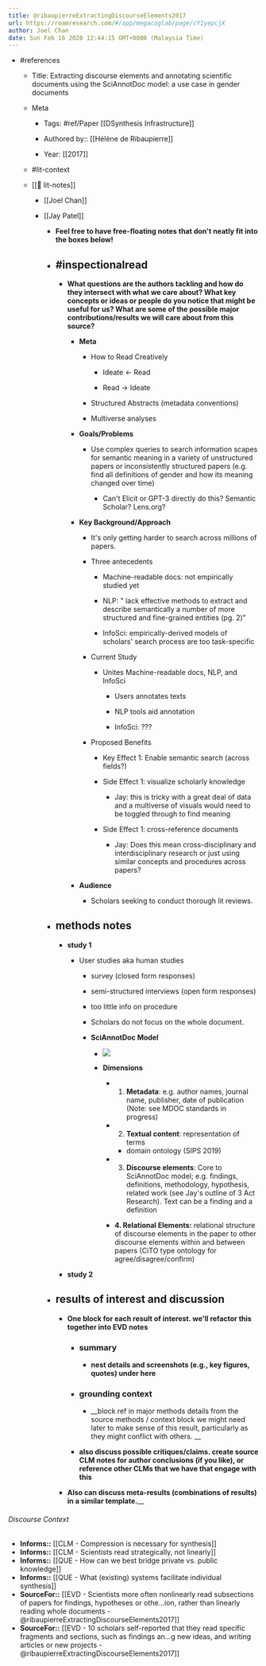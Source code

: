 ```yaml
---
title: @ribaupierreExtractingDiscourseElements2017
url: https://roamresearch.com/#/app/megacoglab/page/cY1yepcjX
author: Joel Chan
date: Sun Feb 16 2020 12:44:15 GMT+0800 (Malaysia Time)
---
```


- #references

    - Title: Extracting discourse elements and annotating scientific documents using the SciAnnotDoc model: a use case in gender documents

    - Meta

        - Tags: #ref/Paper [[DSynthesis Infrastructure]]

        - Authored by:: [[Hélène de Ribaupierre]]

        - Year: [[2017]]

    - #lit-context

    - [[📝 lit-notes]]

        - [[Joel Chan]]

        - [[Jay Patel]]

            - __Feel free to have free-floating notes that don't neatly fit into the boxes below!__

            - ## #inspectionalread

                - __What questions are the authors tackling and how do they intersect with what we care about? What key concepts or ideas or people do you notice that might be useful for us? What are some of the possible major contributions/results we will care about from this source?__

                    - **Meta**

                        - How to Read Creatively

                            - Ideate <- Read

                            - Read -> Ideate

                        - Structured Abstracts (metadata conventions)

                        - Multiverse analyses

                    - **Goals/Problems**

                        - Use complex queries to search information scapes for semantic meaning in a variety of unstructured papers or inconsistently structured papers (e.g. find all definitions of gender and how its meaning changed over time)

                            - Can't Elicit or GPT-3 directly do this? Semantic Scholar? Lens.org?

                    - **Key Background/Approach**

                        - It's only getting harder to search across millions of papers.

                        - Three antecedents

                            - Machine-readable docs: not empirically studied yet

                            - NLP: " lack effective methods to extract and describe semantically a number of more structured and fine-grained entities (pg. 2)"

                            - InfoSci: empirically-derived models of scholars' search process are too task-specific

                        - Current Study

                            - Unites Machine-readable docs, NLP, and InfoSci

                                - Users annotates texts

                                - NLP tools aid annotation

                                - InfoSci: ???

                        - Proposed Benefits

                            - Key Effect 1: Enable semantic search (across fields?)

                            - Side Effect 1: visualize scholarly knowledge

                                - Jay: this is tricky with a great deal of data and a multiverse of visuals would need to be toggled through to find meaning

                            - Side Effect 1: cross-reference documents

                                - Jay: Does this mean cross-disciplinary and interdisciplinary research or just using similar concepts and procedures across papers?

                    - **Audience**

                        - Scholars seeking to conduct thorough lit reviews.

            - ## methods notes

                - **study 1**

                    - User studies aka human studies

                        - survey (closed form responses)

                        - semi-structured interviews (open form responses)

                        - too little info on procedure

                        - Scholars do not focus on the whole document.

                        - **SciAnnotDoc Model**

                            - ![](https://firebasestorage.googleapis.com/v0/b/firescript-577a2.appspot.com/o/imgs%2Fapp%2Fmegacoglab%2Fq-HVkHa_Ol.png?alt=media&token=14b6284f-d9d5-41f9-8944-fd3f82003dd0)

                            - **Dimensions**

                                - 1. **Metadata**: e.g. author names, journal name, publisher, date of publication (Note: see MDOC standards in progress)

                                - 2. **Textual content**: representation of  terms

                                    - domain ontology (SIPS 2019)

                                - 3. **Discourse elements**: Core to SciAnnotDoc model; e.g. findings, definitions, methodology, hypothesis, related work (see Jay's outline of 3 Act Research). Text can be a finding and a definition

                                - **4. Relational Elements:** relational structure of discourse elements in the paper to other discourse elements within and between papers (CiTO type ontology for agree/disagree/confirm)

                - **study 2**

            - ## results of interest and discussion

                - __One block for each result of interest. we'll refactor this together into EVD notes__

                    - ### summary

                        - __nest details and screenshots (e.g., key figures, quotes) under here__

                    - ### grounding context

                        - __block ref in major methods details from the source methods / context block we might need later to make sense of this result, particularly as they might conflict with others. __

                    - __also discuss possible critiques/claims. create source CLM notes for author conclusions (if you like), or reference other CLMs that we have that engage with this__

                - __Also can discuss meta-results (combinations of results) in a similar template.____

###### Discourse Context

- **Informs::** [[CLM - Compression is necessary for synthesis]]
- **Informs::** [[CLM - Scientists read strategically, not linearly]]
- **Informs::** [[QUE - How can we best bridge private vs. public knowledge]]
- **Informs::** [[QUE - What (existing) systems facilitate individual synthesis]]
- **SourceFor::** [[EVD - Scientists more often nonlinearly read subsections of papers for findings, hypotheses or othe...ion, rather than linearly reading whole documents - @ribaupierreExtractingDiscourseElements2017]]
- **SourceFor::** [[EVD - 10 scholars self-reported that they read specific fragments and sections, such as findings an...g new ideas, and writing articles or new projects - @ribaupierreExtractingDiscourseElements2017]]
